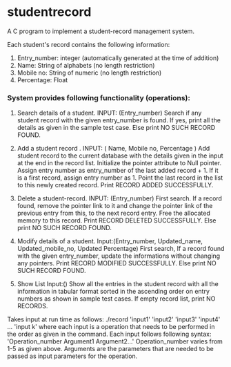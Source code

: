 # studentrecord
A C program to implement a student-record management system.

Each student's record contains the following information:
1. Entry_number: integer (automatically generated at the time of addition)
2. Name: String of alphabets (no length restriction)
3. Mobile no: String of numeric (no length restriction)
4. Percentage: Float


### System provides following functionality (operations):
1. Search details of a student.
INPUT: (Entry_number)
Search if any student record with the given entry_number is found. If yes, print all the
details as given in the sample test case. Else print NO SUCH RECORD FOUND.

2. Add a student record .
INPUT: ( Name, Mobile no, Percentage )
Add student record to the current database with the details given in the input at the end in
the record list. Initialize the pointer attribute to Null pointer. Assign entry number as
entry_number of the last added record + 1. If it is a first record, assign entry number as 1.
Point the last record in the list to this newly created record. Print RECORD ADDED
SUCCESSFULLY.

3. Delete a student-record.
INPUT: (Entry_number)
First search. If a record found, remove the pointer link to it and change the pointer link of
the previous entry from this, to the next record entry. Free the allocated memory to this
record. Print RECORD DELETED SUCCESSFULLY. Else print NO SUCH RECORD
FOUND.

4. Modify details of a student.
Input:(Entry_number, Updated_name, Updated_mobile_no, Updated Percentage)
First search, If a record found with the given entry_number, update the informations without
changing any pointers. Print RECORD MODIFIED SUCCESSFULLY. Else print NO
SUCH RECORD FOUND.

5. Show List
Input:()
Show all the entries in the student record with all the information in tabular format sorted in
the ascending order on entry numbers as shown in sample test cases. If empty record list,
print NO RECORDS.

Takes input at run time as follows:
./record 'input1' 'input2' 'input3' 'input4' … 'input k'
where each input is a operation that needs to be performed in the order as given in the command.
Each input follows following syntax:
'Operation_number Argument1 Argument2...'
Operation_number varies from 1-5 as given above. Arguments are the parameters that are needed
to be passed as input parameters for the operation.
